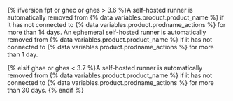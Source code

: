 {% ifversion fpt or ghec or ghes > 3.6 %}A self-hosted runner is automatically removed from {% data variables.product.product_name %} if it has not connected to {% data variables.product.prodname_actions %} for more than 14 days. An ephemeral self-hosted runner is automatically removed from {% data variables.product.product_name %} if it has not connected to {% data variables.product.prodname_actions %} for more than 1 day.

{% elsif ghae or ghes < 3.7 %}A self-hosted runner is automatically removed from {% data variables.product.product_name %} if it has not connected to {% data variables.product.prodname_actions %} for more than 30 days.
{% endif %}
